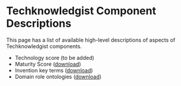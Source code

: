 # Techknowledgist Component Descriptions

This page has a list of available high-level descriptions of aspects of Techknowledgist components.

- Technology score (to be added)
- Maturity Score ([download](MaturityScore.docx))
- Invention key terms ([download](InventionKeyTerms.docx))
- Domain role ontologies ([download](DomainRoleOntologies))
